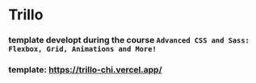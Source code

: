 # Trillo

### template developt during the course `Advanced CSS and Sass: Flexbox, Grid, Animations and More!`

### template: https://trillo-chi.vercel.app/
